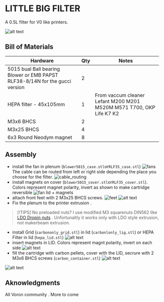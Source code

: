 # LITTLE BIG FILTER 
A 0.5L filter for V0 like printers.

![alt text](image.png)

## Bill of Materials

| Hardware                                                                     | Qty | Notes                                                                |
|------------------------------------------------------------------------------|-----|----------------------------------------------------------------------|
| 5015 bual Ball bearing Blower or EMB PAPST RLF38-8/14N for the gucci version | 2   |
| HEPA filter - 45x105mm                                                       | 1   | From vaccum cleaner Lefant M200 M201 M520M M571 T700, OKP Life K7 K2 |
| M3x6 BHCS                                                                    | 2   |
| M3x25 BHCS                                                                   | 4   |
| 6x3 Round Neodym magnet                                                      | 8   |


## Assembly
- install the fan in plenum (`blower5015_case.stl`or`RLF35_case.stl`)
![fans](./images/2-fans.png)
The cable can be routed from left or right side depending the place you choose for the filter.
![cable_routing](./images/1-cable_routing.png)
- install magnets on cover (`blower5015_cover.stl`or`RLF35_cover.stl`). Colors represent magnet polarity, invert as shown to make cartridge reversible 
![fan lid + magnets](./images/3-plenum_magnets.png)
- attach front feet with 2  M3x25 BHCS screws.
![feet](./images/4-feet.png)
![alt text](./images/5-extrusion_mount.png)
- Fix the plenum to the printer extrusion .
> [!TIPS] 
> No preloaded nuts? I use modified M3 squarenuts DIN562 like [LDO Dropin nuts](https://www.youtube.com/watch?v=l7EtO3c_hXk) . Unfortunaltly it works only with LDO style extrusion, not makerbeam extrusion.

- install Grid (`carbononly_grid.stl`) in lid (`carbonlonly_lig.stl`) or HEPA Filter in lid (`hepa_lid.stl`)
![alt text](./images/6-lid_grid.png)
- insert magnets in LID. Colors represent magnt polarity, invert on each side 
![alt text](./images/7-lid_magnet.png)
- fill the cartridge with carbon pellets, cover with the LID, secrure with 2 M3x6 BHCS screws (`carbon_container.stl`)
![alt text](./images/8-lock_lid.png)


![alt text](./images/install_cartridge.png)

## Aknowledgments

All Voron community . More to come
